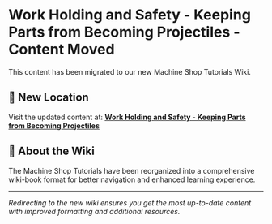 # Work Holding and Safety - Keeping Parts from Becoming Projectiles - Content Moved

This content has been migrated to our new Machine Shop Tutorials Wiki.

## 📍 New Location

Visit the updated content at:
**[Work Holding and Safety - Keeping Parts from Becoming Projectiles](https://jonilsson.github.io/machine-shop-tutorials/drill_press/work_holding_safety/)**

## 🔧 About the Wiki

The Machine Shop Tutorials have been reorganized into a comprehensive
wiki-book format for better navigation and enhanced learning experience.

---

*Redirecting to the new wiki ensures you get the most up-to-date content
with improved formatting and additional resources.*
